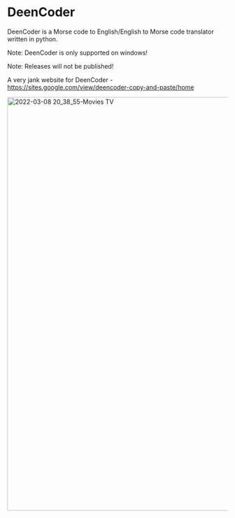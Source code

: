 # DeenCoder
DeenCoder is a Morse code to English/English to Morse code translator written in python.

Note: DeenCoder is only supported on windows!

Note: Releases will not be published!

A very jank website for DeenCoder - https://sites.google.com/view/deencoder-copy-and-paste/home

<img width="944" alt="2022-03-08 20_38_55-Movies   TV" src="https://user-images.githubusercontent.com/63617447/157362113-18465957-83f2-4108-a09a-027ef205dd40.png">
